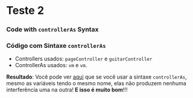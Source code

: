 # Teste 2

### Code with `controllerAs` Syntax
### Código com Sintaxe `controllerAs`

* Controllers usados: `pageController` e `guitarController`
* ControllerAs usados: `vm` e `vm`.

**Resultado**: Você pode ver [aqui](http://ericdouglas.github.io/angular-scope-inheritance/src/02-test/index.html) que se você usar a sintaxe `controllerAs`, mesmo as variáveis tendo o mesmo nome, elas não produzem nenhuma interferência uma na outra! **E isso é muito bom**!!!